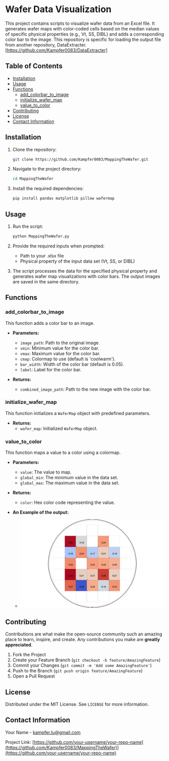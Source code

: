 # Wafer Data Visualization

This project contains scripts to visualize wafer data from an Excel file. It generates wafer maps with color-coded cells based on the median values of specific physical properties (e.g., Vt, SS, DIBL) and adds a corresponding color bar to the image. This repository is specific for loading the output file from another repository, DataExtracter. [https://github.com/Kampfer0083/DataExtracter]

## Table of Contents

- [Installation](#installation)
- [Usage](#usage)
- [Functions](#functions)
  - [add_colorbar_to_image](#add_colorbar_to_image)
  - [initialize_wafer_map](#initialize_wafer_map)
  - [value_to_color](#value_to_color)
- [Contributing](#contributing)
- [License](#license)
- [Contact Information](#contact-information)

## Installation

1. Clone the repository:
    ```sh
    git clone https://github.com/Kampfer0083/MappingTheWafer.git
    ```
2. Navigate to the project directory:
    ```sh
    cd MappingTheWafer
    ```
3. Install the required dependencies:
    ```sh
    pip install pandas matplotlib pillow wafermap
    ```

## Usage

1. Run the script:
    ```sh
    python MappingTheWafer.py
    ```
2. Provide the required inputs when prompted:
    - Path to your .xlsx file
    - Physical property of the input data set (Vt, SS, or DIBL)

3. The script processes the data for the specified physical property and generates wafer map visualizations with color bars. The output images are saved in the same directory.

## Functions

### add_colorbar_to_image

This function adds a color bar to an image.

- **Parameters:**
  - `image_path`: Path to the original image.
  - `vmin`: Minimum value for the color bar.
  - `vmax`: Maximum value for the color bar.
  - `cmap`: Colormap to use (default is 'coolwarm').
  - `bar_width`: Width of the color bar (default is 0.05).
  - `label`: Label for the color bar.

- **Returns:**
  - `combined_image_path`: Path to the new image with the color bar.

### initialize_wafer_map

This function initializes a `WaferMap` object with predefined parameters.

- **Returns:**
  - `wafer_map`: Initialized `WaferMap` object.

### value_to_color

This function maps a value to a color using a colormap.

- **Parameters:**
  - `value`: The value to map.
  - `global_min`: The minimum value in the data set.
  - `global_max`: The maximum value in the data set.

- **Returns:**
  - `color`: Hex color code representing the value.

- **An Example of the output:**
  - ![example SS mapping](example.png)




## Contributing

Contributions are what make the open-source community such an amazing place to learn, inspire, and create. Any contributions you make are **greatly appreciated**.

1. Fork the Project
2. Create your Feature Branch (`git checkout -b feature/AmazingFeature`)
3. Commit your Changes (`git commit -m 'Add some AmazingFeature'`)
4. Push to the Branch (`git push origin feature/AmazingFeature`)
5. Open a Pull Request

## License

Distributed under the MIT License. See `LICENSE` for more information.

## Contact Information

Your Name - [kampfer.lu@gmail.com](mailto:your-email@example.com)

Project Link: [https://github.com/your-username/your-repo-name](https://github.com/Kampfer0083/MappingTheWafer)](https://github.com/your-username/your-repo-name)
